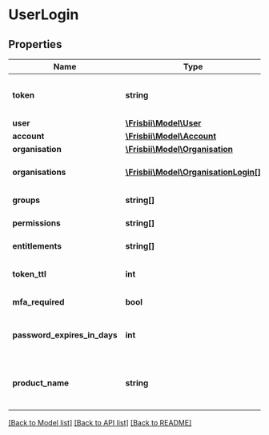 # UserLogin

## Properties
Name | Type | Description | Notes
------------ | ------------- | ------------- | -------------
**token** | **string** | Authentication token to use in X-Auth-Token | 
**user** | [**\Frisbii\Model\User**](User.md) |  | 
**account** | [**\Frisbii\Model\Account**](Account.md) |  | 
**organisation** | [**\Frisbii\Model\Organisation**](Organisation.md) |  | 
**organisations** | [**\Frisbii\Model\OrganisationLogin[]**](OrganisationLogin.md) | List of organisations for user | 
**groups** | **string[]** | List user groups | 
**permissions** | **string[]** | List user permissions | 
**entitlements** | **string[]** | List user entitlements | 
**token_ttl** | **int** | Token time-to-live in minutes | 
**mfa_required** | **bool** | User needs to add MFA | [optional] 
**password_expires_in_days** | **int** | Days until user password expires | [optional] 
**product_name** | **string** | Product plan which the organisation is subscribed to. | [optional] 

[[Back to Model list]](../../README.md#documentation-for-models) [[Back to API list]](../../README.md#documentation-for-api-endpoints) [[Back to README]](../../README.md)


